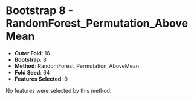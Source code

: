 # Bootstrap 8 - RandomForest_Permutation_AboveMean

- **Outer Fold**: 16
- **Bootstrap**: 8
- **Method**: RandomForest_Permutation_AboveMean
- **Fold Seed**: 64
- **Features Selected**: 0

No features were selected by this method.

